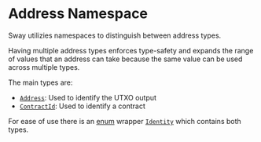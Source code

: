 # Address Namespace

Sway utilizies namespaces to distinguish between address types.

Having multiple address types enforces type-safety and expands the range of values that an address can take because the same value can be used across multiple types.

The main types are:

- [`Address`](address.md): Used to identify the UTXO output
- [`ContractId`](contract-id.md): Used to identify a contract

For ease of use there is an [enum](../../language/built-ins/enums.md) wrapper [`Identity`](identity.md) which contains both types.
